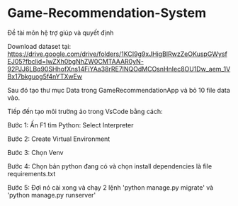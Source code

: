 # Game-Recommendation-System
Đề tài môn hệ trợ giúp và quyết định

Download dataset tại: https://drive.google.com/drive/folders/1KCI9g9xJHigBIRwzZeOKuspGWysfEJ05?fbclid=IwZXh0bgNhZW0CMTAAAR0yN-92PJJ6LBq90SHhofXns14FiYAa38rRE7lNQOdMCOsnHnIec8OU1Dw_aem_1VBx17bkguog5f4nYTXwEw

Sau đó tạo thư mục Data trong GameRecommendationApp và bỏ 10 file data vào.

Tiếp đến tạo môi trường ảo trong VsCode bằng cách:

Bước 1: Ấn F1 tìm Python: Select Interpreter

Bước 2: Create Virtual Environment

Bước 3: Chọn Venv

Bước 4: Chọn bản python đang có và chọn install dependencies là file requirements.txt

Bước 5: Đợi nó cài xong và chạy 2 lệnh 'python manage.py migrate' và 'python manage.py runserver'
